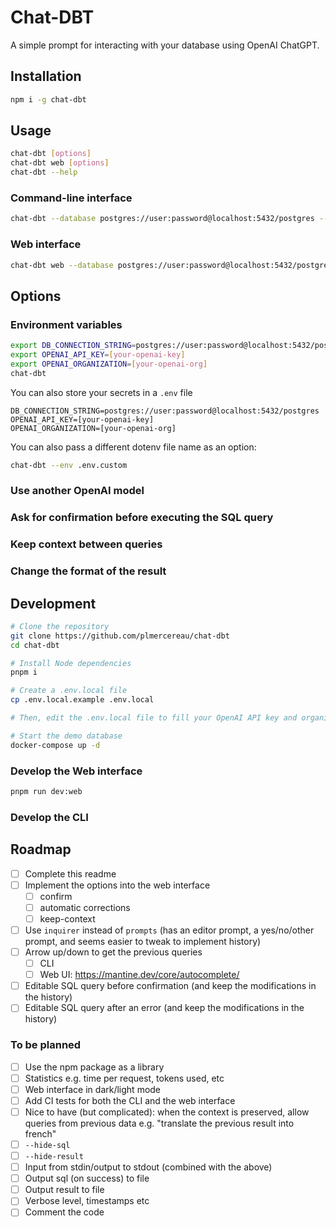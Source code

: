 # Chat-DBT

A simple prompt for interacting with your database using OpenAI ChatGPT.

## Installation

```sh
npm i -g chat-dbt
```

## Usage

```sh
chat-dbt [options]
chat-dbt web [options]
chat-dbt --help
```

### Command-line interface

```sh
chat-dbt --database postgres://user:password@localhost:5432/postgres --key [your-openai-key] --org [your-openai-org]
```

### Web interface

```sh
chat-dbt web --database postgres://user:password@localhost:5432/postgres --key [your-openai-key] --org [your-openai-org]
```

## Options

### Environment variables

```sh
export DB_CONNECTION_STRING=postgres://user:password@localhost:5432/postgres
export OPENAI_API_KEY=[your-openai-key]
export OPENAI_ORGANIZATION=[your-openai-org]
chat-dbt
```

You can also store your secrets in a `.env` file

```
DB_CONNECTION_STRING=postgres://user:password@localhost:5432/postgres
OPENAI_API_KEY=[your-openai-key]
OPENAI_ORGANIZATION=[your-openai-org]
```

You can also pass a different dotenv file name as an option:

```sh
chat-dbt --env .env.custom
```

### Use another OpenAI model

<!-- TODO -->

### Ask for confirmation before executing the SQL query

<!-- TODO -->

### Keep context between queries

<!-- TODO -->

### Change the format of the result

<!-- TODO -->

## Development

```sh
# Clone the repository
git clone https://github.com/plmercereau/chat-dbt
cd chat-dbt

# Install Node dependencies
pnpm i

# Create a .env.local file
cp .env.local.example .env.local

# Then, edit the .env.local file to fill your OpenAI API key and organisation

# Start the demo database
docker-compose up -d
```

### Develop the Web interface

```sh
pnpm run dev:web
```

### Develop the CLI

<!-- TODO nodemon -->

## Roadmap

-   [ ] Complete this readme
-   [ ] Implement the options into the web interface
    -   [ ] confirm
    -   [ ] automatic corrections
    -   [ ] keep-context
-   [ ] Use `inquirer` instead of `prompts` (has an editor prompt, a yes/no/other prompt, and seems easier to tweak to implement history)
-   [ ] Arrow up/down to get the previous queries
    -   [ ] CLI
    -   [ ] Web UI: https://mantine.dev/core/autocomplete/
-   [ ] Editable SQL query before confirmation (and keep the modifications in the history)
-   [ ] Editable SQL query after an error (and keep the modifications in the history)

### To be planned

-   [ ] Use the npm package as a library
-   [ ] Statistics e.g. time per request, tokens used, etc
-   [ ] Web interface in dark/light mode
-   [ ] Add CI tests for both the CLI and the web interface
-   [ ] Nice to have (but complicated): when the context is preserved, allow queries from previous data e.g. "translate the previous result into french"
-   [ ] `--hide-sql`
-   [ ] `--hide-result`
-   [ ] Input from stdin/output to stdout (combined with the above)
-   [ ] Output sql (on success) to file
-   [ ] Output result to file
-   [ ] Verbose level, timestamps etc
-   [ ] Comment the code
